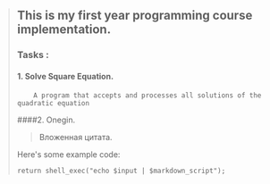 
> ## This is my first year programming course implementation.
>
> ### Tasks :
> #### 1.   Solve Square Equation.
>         A program that accepts and processes all solutions of the quadratic equation 
>
> ####2.   Onegin.
>
> > Вложенная цитата.
>
> Here's some example code:
>
>     return shell_exec("echo $input | $markdown_script");
